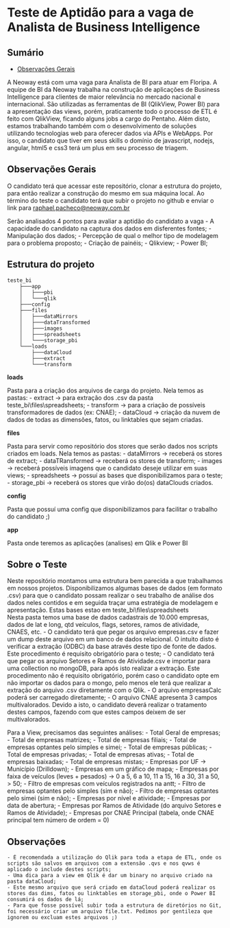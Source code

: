 Teste de Aptidão para a vaga de Analista de Business Intelligence
===

## Sumário

- [Observações Gerais](observações-gerais)

A Neoway está com uma vaga para Analista de BI para atuar em Floripa.
A equipe de BI da Neoway trabalha na construção de aplicações de Business Intelligence para clientes de maior relevância no mercado nacional e internacional.
São utilizadas as ferramentas de BI (QlikView, Power BI) para a apresentação das views, porém, praticamente todo o processo de ETL é feito com QlikView, ficando alguns jobs a cargo do Pentaho.
Além disto, estamos trabalhando também com o desenvolvimento de soluções utilizando tecnologias web para oferecer dados via APIs e WebApps. Por isso, o candidato que tiver em seus skills o domínio de javascript, nodejs, angular, html5 e css3 terá um plus em seu processo de triagem.

## Observações Gerais

O candidato terá que acessar este repositório, clonar a estrutura do projeto, para então realizar a construção do mesmo em sua máquina local.
Ao término do teste o candidato terá que subir o projeto no github e enviar o link para raphael.pacheco@neoway.com.br

Serão analisados 4 pontos para avaliar a aptidão do candidato a vaga
	- A capacidade do candidato na captura dos dados em disferentes fontes;
	- Manipulação dos dados;
	- Percepção de qual o melhor tipo de modelagem para o problema proposto;
	- Criação de painéis;
		- Qlikview;
		- Power BI;

## Estrutura do projeto

```
teste_bi
	├───app
	│   ├───pbi
	│   └───qlik
	├───config
	├───files
	│   ├───dataMirrors
	│   ├───dataTransformed
	│   ├───images
	│   ├───spreadsheets
	│   └───storage_pbi
	└───loads
	    ├───dataCloud
	    ├───extract
	    └───transform
```

**loads**

Pasta para a criação dos arquivos de carga do projeto. Nela temos as pastas:
	- extract -> para extração dos .csv da pasta teste_bi\files\spreadsheets\;
	- transform -> para a criação de possíveis transformadores de dados (ex: CNAE);
	- dataCloud -> criação da nuvem de dados de todas as dimensões, fatos, ou linktables que sejam criadas.

**files**

Pasta para servir como repositório dos stores que serão dados nos scripts criados em loads. Nela temos as pastas:
	- dataMirrors -> receberá os stores de extract;
	- dataTRansformed -> receberá os stores de transform;
	- images -> receberá possíveis imagens que o candidato deseje utilizar em suas views;
	- spreadsheets -> possuí as bases que disponibilizamos para o teste;
	- storage_pbi -> receberá os stores que virão do(os) dataClouds criados.
	
**config**

Pasta que possuí uma config que disponibilizamos para facilitar o trabalho do candidato ;)

**app**

Pasta onde teremos as aplicações (analises) em Qlik e Power BI

## Sobre o Teste

Neste repositório montamos uma estrutura bem parecida a que trabalhamos em nossos projetos.
Disponibilizamos algumas bases de dados (em formato .csv) para que o candidato possam realizar o seu trabalho de análise dos dados neles contidos e em seguida traçar uma estratégia de modelagem e apresentação. Estas bases estao em teste_bi\files\spreadsheets\
Nesta pasta temos uma base de dados cadastrais de 10.000 empresas, dados de lat e long, qtd veículos, flags, setores, ramos de atividade, CNAES, etc.
	- O candidato terá que pegar os arquivo empresas.csv e fazer um dump deste arquivo em um banco de dados relacional. O intuito disto é verificar a extração (ODBC) da base através deste tipo de fonte de dados. Este procedimento é requisito obrigatório para o teste;
	- O candidato terá que pegar os arquivo Setores e Ramos de Atividade.csv e importar para uma collection no mongoDB, para após isto realizar a extração. Este procedimento não é requisito obrigatório, porém caso o candidato opte em não importar os dados para o mongo, pelo menos ele terá que realizar a extração do arquivo .csv diretamente com o Qlik.
	- O arquivo empresasCalc poderá ser carregado diretamente;
	- O arquivo CNAE apresenta 3 campos multivalorados. Devido a isto, o candidato deverá realizar o tratamento destes campos, fazendo com que estes campos deixem de ser multivalorados.

Para a View, precisamos das seguintes análises:
	- Total Geral de empresas;
	- Total de empresas matrizes;
	- Total de empresas filiais;
	- Total de empresas optantes pelo simples e simei;
	- Total de empresas públicas;
	- Total de empresas privadas;
	- Total de empresas ativas;
	- Total de empresas baixadas;
	- Total de empresas mistas;
	- Empresas por UF -> Município (Drilldown);
	- Empresas em um gráfico de mapa;
	- Empresas por faixa de veículos (leves + pesados) -> 0 a 5, 6 a 10, 11 a 15, 16 a 30, 31 a 50, > 50;
	- Filtro de empresas com veículos registrados na antt;
	- Filtro de empresas optantes pelo simples (sim e não);
	- Filtro de empresas optantes pelo simei (sim e não);
	- Empresas por nível e atividade;
	- Empresas por data de abertura;
	- Empresas por Ramos de Atividade (do arquivo Setores e Ramos de Atividade);
	- Empresas por CNAE Principal (tabela, onde CNAE principal tem número de ordem = 0)
	
## Observações
	
	- É recomendada a utilização do Qlik para toda a etapa de ETL, onde os scripts são salvos em arquivos com a extensão .qvs e nos qvws é aplicado o include destes scripts;
	- Uma dica para a view em Qlik é dar um binary no arquivo criado na pasta dataCloud;
	- Este mesmo arquivo que será criado em dataCloud poderá realizar os stores das dims, fatos ou linktables em storage_pbi, onde o Power BI consumirá os dados de lá;
	- Para que fosse possível subir toda a estrutura de diretórios no Git, foi necessário criar um arquivo file.txt. Pedimos por gentileza que ignorem ou excluam estes arquivos ;)